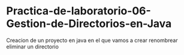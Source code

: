 # Practica-de-laboratorio-06-Gestion-de-Directorios-en-Java
Creacion de un proyecto en java en el que vamos a crear renombrear eliminar un directorio 
